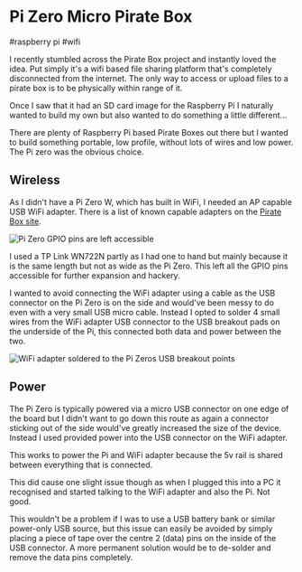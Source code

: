 # Pi Zero Micro Pirate Box

#raspberry pi
#wifi


I recently stumbled across the Pirate Box project and instantly loved the idea. Put simply it's a wifi based file
sharing platform that's completely disconnected from the internet. The only way to access or upload files to a pirate
box is to be physically within range of it.

Once I saw that it had an SD card image for the Raspberry Pi I naturally wanted to build my own but also wanted to do
something a little different...

There are plenty of Raspberry Pi based Pirate Boxes out there but I wanted to build something portable, low profile,
without lots of wires and low power. The Pi zero was the obvious choice.

## Wireless

As I didn't have a Pi Zero W, which has built in WiFi, I needed an AP capable USB WiFi adapter. There is a list of known
capable adapters on the [Pirate Box site](https://piratebox.cc/raspberry_pi:piratebox_wifi_compatibility).

![Pi Zero GPIO pins are left accessible](images/pirate-box-nc-antenna.jpg)

I used a TP Link WN722N partly as I had one to hand but mainly because it is the same length but not as wide as the Pi
Zero. This left all the GPIO pins accessible for further expansion and hackery.

I wanted to avoid connecting the WiFi adapter using a cable as the USB connector on the Pi Zero is on the side and
would've been messy to do even with a very small USB micro cable. Instead I opted to solder 4 small wires from the WiFi
adapter USB connector to the USB breakout pads on the underside of the Pi, this connected both data and power between
the two.

![WiFi adapter soldered to the Pi Zeros USB breakout points](images/pi-wifi-connected.jpg)

## Power

The Pi Zero is typically powered via a micro USB connector on one edge of the board but I didn't want to go down this
route as again a connector sticking out of the side would've greatly increased the size of the device. Instead I used
provided power into the USB connector on the WiFi adapter.

This works to power the Pi and WiFi adapter because the 5v rail is shared between everything that is connected.

This did cause one slight issue though as when I plugged this into a PC it recognised and started talking to the WiFi
adapter and also the Pi. Not good.

This wouldn't be a problem if I was to use a USB battery bank or similar power-only USB source, but this issue can
easily be avoided by simply placing a piece of tape over the centre 2 (data) pins on the inside of the USB connector.
A more permanent solution would be to de-solder and remove the data pins completely.
